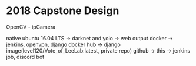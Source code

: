 # 2018 Capstone Design

OpenCV - ipCamera

native ubuntu 16.04 LTS -> darknet and yolo -> web output
docker -> jenkins, openvpn, django
docker hub -> django image(level120/Vote_of_LeeLab:latest, private repo)
github -> this -> jenkins job, discord bot